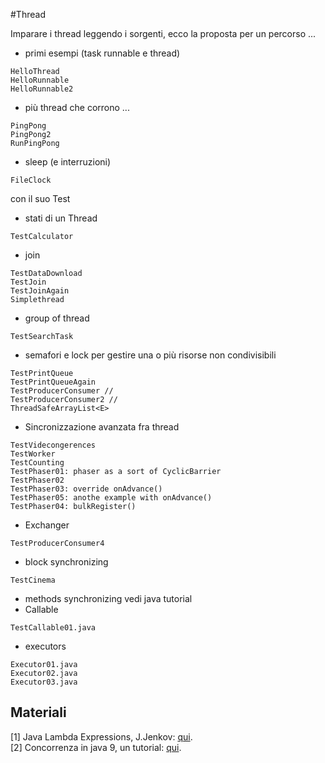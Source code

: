#Thread

Imparare i thread leggendo i sorgenti, ecco la proposta per un percorso ...

- primi esempi (task runnable e thread)
```
HelloThread
HelloRunnable
HelloRunnable2
```
- più thread che corrono ...
```
PingPong
PingPong2
RunPingPong
```
- sleep (e interruzioni)
```
FileClock 
```
con il suo Test
- stati di un Thread
```
TestCalculator
```
- join
```
TestDataDownload
TestJoin
TestJoinAgain
Simplethread
```
- group of thread
```
TestSearchTask
```
- semafori e lock per gestire una o più risorse non condivisibili
```
TestPrintQueue
TestPrintQueueAgain
TestProducerConsumer // 
TestProducerConsumer2 // 
ThreadSafeArrayList<E>
```
- Sincronizzazione avanzata fra thread
```
TestVidecongerences
TestWorker 
TestCounting
TestPhaser01: phaser as a sort of CyclicBarrier
TestPhaser02
TestPhaser03: override onAdvance()
TestPhaser05: anothe example with onAdvance()
TestPhaser04: bulkRegister()
```
- Exchanger
```
TestProducerConsumer4
```
- block synchronizing
```
TestCinema
```
- methods synchronizing
vedi java tutorial
- Callable
```
TestCallable01.java
```
- executors
```
Executor01.java
Executor02.java
Executor03.java
```

## Materiali

[1] Java Lambda Expressions, J.Jenkov: [qui](http://tutorials.jenkov.com/java/lambda-expressions.html).  
[2] Concorrenza in java 9, un tutorial: [qui](http://winterbe.com/posts/2015/04/07/java8-concurrency-tutorial-thread-executor-examples/).

